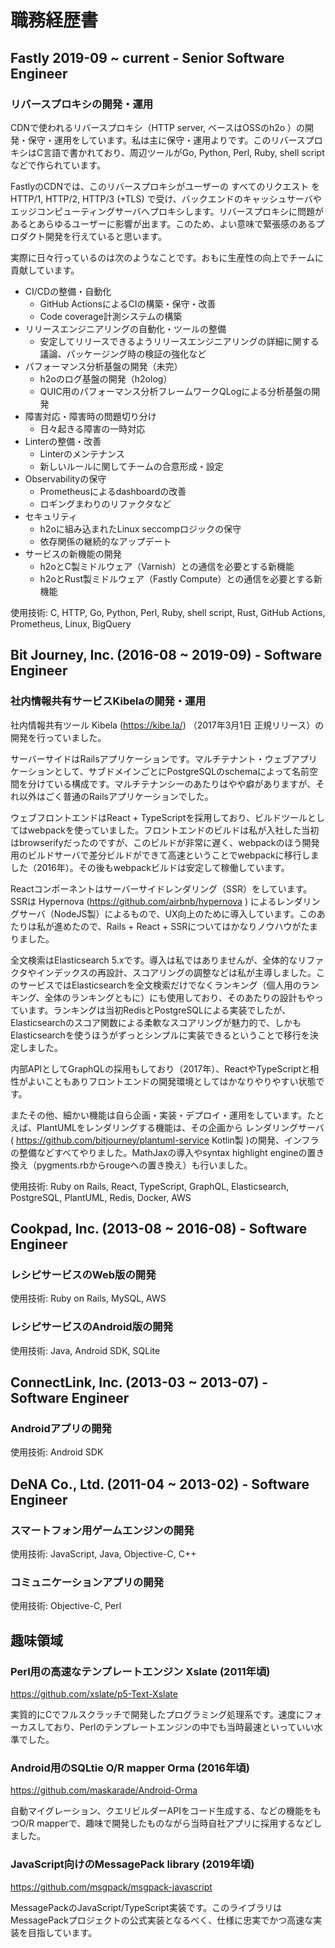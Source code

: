 # 職務経歴書

## Fastly 2019-09 ~ current - Senior Software Engineer

### リバースプロキシの開発・運用

CDNで使われるリバースプロキシ（HTTP server, ベースはOSSのh2o ）の開発・保守・運用をしています。私は主に保守・運用よりです。このリバースプロキシはC言語で書かれており、周辺ツールがGo, Python, Perl, Ruby, shell scriptなどで作られています。

FastlyのCDNでは、このリバースプロキシがユーザーの すべてのリクエスト を HTTP/1, HTTP/2, HTTP/3 (+TLS) で受け、バックエンドのキャッシュサーバやエッジコンピューティングサーバへプロキシします。リバースプロキシに問題があるとあらゆるユーザーに影響が出ます。このため、よい意味で緊張感のあるプロダクト開発を行えていると思います。

実際に日々行っているのは次のようなことです。おもに生産性の向上でチームに貢献しています。

* CI/CDの整備・自動化
  * GitHub ActionsによるCIの構築・保守・改善
  * Code coverage計測システムの構築
* リリースエンジニアリングの自動化・ツールの整備
  * 安定してリリースできるようリリースエンジニアリングの詳細に関する議論、パッケージング時の検証の強化など
* パフォーマンス分析基盤の開発（未完）
  * h2oのログ基盤の開発（h2olog）
  * QUIC用のパフォーマンス分析フレームワークQLogによる分析基盤の開発
* 障害対応・障害時の問題切り分け
  * 日々起きる障害の一時対応
* Linterの整備・改善
  * Linterのメンテナンス
  * 新しいルールに関してチームの合意形成・設定
* Observabilityの保守
  * Prometheusによるdashboardの改善
  * ロギングまわりのリファクタなど
* セキュリティ
  * h2oに組み込まれたLinux seccompロジックの保守
  * 依存関係の継続的なアップデート
* サービスの新機能の開発
  * h2oとC製ミドルウェア（Varnish）との通信を必要とする新機能
  * h2oとRust製ミドルウェア（Fastly Compute）との通信を必要とする新機能

使用技術: C, HTTP, Go, Python, Perl, Ruby, shell script, Rust, GitHub Actions, Prometheus, Linux, BigQuery

## Bit Journey, Inc. (2016-08 ~ 2019-09) - Software Engineer

### 社内情報共有サービスKibelaの開発・運用

社内情報共有ツール Kibela (https://kibe.la/) （2017年3月1日 正規リリース）の開発を行っていました。

サーバーサイドはRailsアプリケーションです。マルチテナント・ウェブアプリケーションとして、サブドメインごとにPostgreSQLのschemaによって名前空間を分けている構成です。マルチテナンシーのあたりはやや癖がありますが、それ以外はごく普通のRailsアプリケーションでした。

ウェブフロントエンドはReact + TypeScriptを採用しており、ビルドツールとしてはwebpackを使っていました。フロントエンドのビルドは私が入社した当初はbrowserifyだったのですが、このビルドが非常に遅く、webpackのほう開発用のビルドサーバで差分ビルドができて高速ということでwebpackに移行しました（2016年）。その後もwebpackビルドは安定して稼働しています。

Reactコンポーネントはサーバーサイドレンダリング（SSR）をしています。SSRは Hypernova (https://github.com/airbnb/hypernova ) によるレンダリングサーバ（NodeJS製）によるもので、UX向上のために導入しています。このあたりは私が進めたので、Rails + React + SSRについてはかなりノウハウがたまりました。

全文検索はElasticsearch 5.xです。導入は私ではありませんが、全体的なリファクタやインデックスの再設計、スコアリングの調整などは私が主導しました。このサービスではElasticsearchを全文検索だけでなくランキング（個人用のランキング、全体のランキングともに）にも使用しており、そのあたりの設計もやっています。ランキングは当初RedisとPostgreSQLによる実装でしたが、Elasticsearchのスコア関数による柔軟なスコアリングが魅力的で、しかもElasticsearchを使うほうがずっとシンプルに実装できるということで移行を決定しました。

内部APIとしてGraphQLの採用もしており（2017年）、ReactやTypeScriptと相性がよいこともありフロントエンドの開発環境としてはかなりやりやすい状態です。

またその他、細かい機能は自ら企画・実装・デプロイ・運用をしています。たとえば、PlantUMLをレンダリングする機能は、その企画から レンダリングサーバ ( https://github.com/bitjourney/plantuml-service Kotlin製 )の開発、インフラの整備などすべてやりました。MathJaxの導入やsyntax highlight engineの置き換え（pygments.rbからrougeへの置き換え）も行いました。

使用技術: Ruby on Rails, React, TypeScript, GraphQL, Elasticsearch, PostgreSQL, PlantUML, Redis, Docker, AWS

## Cookpad, Inc. (2013-08 ~ 2016-08) - Software Engineer

### レシピサービスのWeb版の開発

使用技術: Ruby on Rails, MySQL, AWS

### レシピサービスのAndroid版の開発

使用技術: Java, Android SDK, SQLite

## ConnectLink, Inc. (2013-03 ~ 2013-07) - Software Engineer

### Androidアプリの開発

使用技術: Android SDK

## DeNA Co., Ltd. (2011-04 ~ 2013-02) - Software Engineer

### スマートフォン用ゲームエンジンの開発

使用技術: JavaScript, Java, Objective-C, C++

### コミュニケーションアプリの開発

使用技術: Objective-C, Perl

## 趣味領域

### Perl用の高速なテンプレートエンジン Xslate (2011年頃)

https://github.com/xslate/p5-Text-Xslate

実質的にCでフルスクラッチで開発したプログラミング処理系です。速度にフォーカスしており、Perlのテンプレートエンジンの中でも当時最速といっていい水準でした。

### Android用のSQLtie O/R mapper Orma (2016年頃)

https://github.com/maskarade/Android-Orma

自動マイグレーション、クエリビルダーAPIをコード生成する、などの機能をもつO/R mapperで、趣味で開発したものながら当時自社アプリに採用するなどしました。

### JavaScript向けのMessagePack library (2019年頃)

https://github.com/msgpack/msgpack-javascript

MessagePackのJavaScript/TypeScript実装です。このライブラリはMessagePackプロジェクトの公式実装となるべく、仕様に忠実でかつ高速な実装を目指しています。
